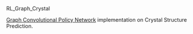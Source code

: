 RL_Graph_Crystal

[Graph Convolutional Policy Network]((https://arxiv.org/abs/1806.02473)) implementation on Crystal Structure Prediction.
